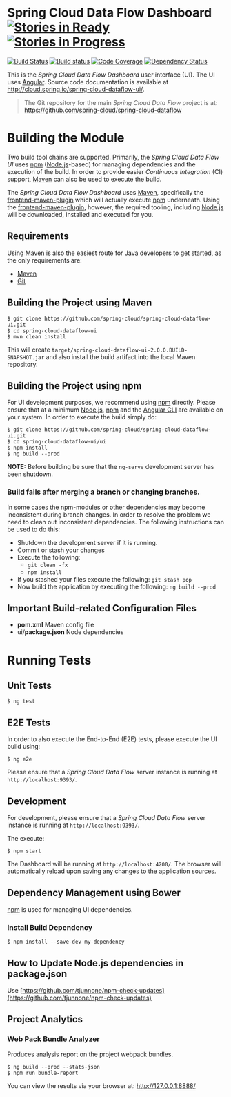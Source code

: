 # Spring Cloud Data Flow Dashboard [![Stories in Ready](https://badge.waffle.io/spring-cloud/spring-cloud-dataflow-ui.svg?label=ready&title=Ready)](http://waffle.io/spring-cloud/spring-cloud-dataflow-ui) [![Stories in Progress](https://badge.waffle.io/spring-cloud/spring-cloud-dataflow-ui.svg?label=In%20Progress&title=In%20Progress)](http://waffle.io/spring-cloud/spring-cloud-dataflow-ui)

[![Build Status](https://travis-ci.org/spring-cloud/spring-cloud-dataflow-ui.png?branch=angular)](https://travis-ci.org/spring-cloud/spring-cloud-dataflow-ui)
[![Build status](https://ci.appveyor.com/api/projects/status/7pqco2aqjyaphp36/branch/master?svg=true)](https://ci.appveyor.com/project/ghillert/spring-cloud-dataflow-ui/branch/master)
[![Code Coverage](https://codecov.io/gh/spring-cloud/spring-cloud-dataflow/branch/master/graph/badge.svg)](https://codecov.io/gh/spring-cloud/spring-cloud-dataflow-ui/branch/angular)
[![Dependency Status](https://www.versioneye.com/user/projects/5982002b0fb24f003b1f7de1/badge.svg?style=flat-square)](https://www.versioneye.com/user/projects/5982002b0fb24f003b1f7de1)

This is the *Spring Cloud Data Flow Dashboard* user interface (UI). The UI uses [Angular][]. Source code documentation is available at http://cloud.spring.io/spring-cloud-dataflow-ui/.

> The Git repository for the main *Spring Cloud Data Flow* project is at: https://github.com/spring-cloud/spring-cloud-dataflow

# Building the Module

Two build tool chains are supported. Primarily, the *Spring Cloud Data Flow UI* uses [npm][] ([Node.js][]-based) for managing dependencies and the execution of the build. In order to provide easier *Continuous Integration* (CI) support, [Maven][] can also be used to execute the build.

The *Spring Cloud Data Flow Dashboard* uses [Maven][], specifically the [frontend-maven-plugin][] which will actually execute [npm][] underneath. Using the [frontend-maven-plugin][], however, the required tooling, including [Node.js][] will be downloaded, installed and executed for you.

## Requirements

Using [Maven][] is also the easiest route for Java developers to get started, as the only requirements are:

* [Maven][]
* [Git][]

## Building the Project using Maven

	$ git clone https://github.com/spring-cloud/spring-cloud-dataflow-ui.git
	$ cd spring-cloud-dataflow-ui
	$ mvn clean install

This will create `target/spring-cloud-dataflow-ui-2.0.0.BUILD-SNAPSHOT.jar` and also install the build artifact into the local Maven repository.

## Building the Project using npm

For UI development purposes, we recommend using [npm][] directly. Please ensure that at a minimum [Node.js][], [npm][] and the [Angular CLI][] are available on your system. In order to execute the build simply do:

	$ git clone https://github.com/spring-cloud/spring-cloud-dataflow-ui.git
	$ cd spring-cloud-dataflow-ui/ui
	$ npm install
	$ ng build --prod

**NOTE:** Before building be sure that the `ng-serve` development server has been shutdown.

### Build fails after merging a branch or changing branches.
In some cases the npm-modules or other dependencies may become inconsistent during branch changes.
In order to resolve the problem we need to clean out inconsistent dependencies.
The following instructions can be used to do this:

* Shutdown the development server if it is running.
* Commit or stash your changes
* Execute the following:
	* `git clean -fx`
	* `npm install`
* If you stashed your files execute the following:  `git stash pop`
* Now build the application by executing the following: `ng build --prod`

## Important Build-related Configuration Files

* **pom.xml** Maven config file
* ui/**package.json** Node dependencies

# Running Tests

## Unit Tests

	$ ng test

## E2E Tests

In order to also execute the End-to-End (E2E) tests, please execute the UI build using:

	$ ng e2e

Please ensure that a *Spring Cloud Data Flow* server instance is running at `http://localhost:9393/`.

## Development

For development, please ensure that a *Spring Cloud Data Flow* server instance is running at `http://localhost:9393/`.

The execute:

	$ npm start

The Dashboard will be running at `http://localhost:4200/`. The browser will automatically reload upon saving any changes to the application sources.

## Dependency Management using Bower

[npm][] is used for managing UI dependencies.

### Install Build Dependency

	$ npm install --save-dev my-dependency

## How to Update Node.js dependencies in package.json

Use [https://github.com/tjunnone/npm-check-updates](https://github.com/tjunnone/npm-check-updates)

[Angular]: http://angular.io/
[Angular CLI]: https://cli.angular.io/
[frontend-maven-plugin]: https://github.com/eirslett/frontend-maven-plugin
[Git]: https://git-scm.com/
[Maven]: http://maven.apache.org/
[Node.js]: http://nodejs.org/
[npm]: https://www.npmjs.com/
[Protractor]: https://github.com/angular/protractor

## Project Analytics

### Web Pack Bundle Analyzer
Produces analysis report on the project webpack bundles.

    $ ng build --prod --stats-json
    $ npm run bundle-report

You can view the results via your browser at: http://127.0.0.1:8888/
